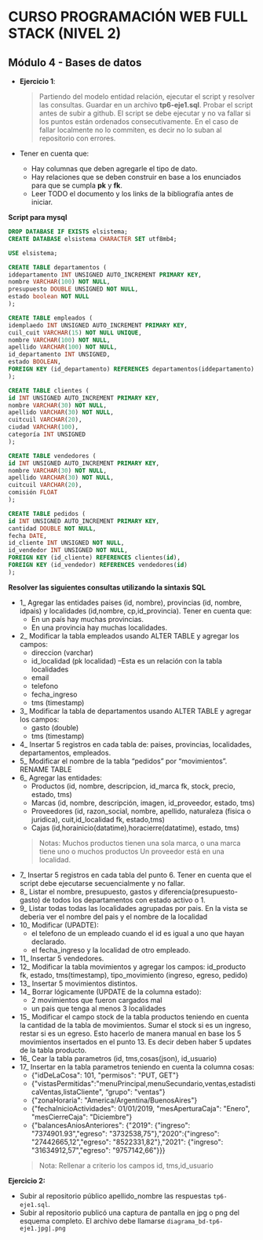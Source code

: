 # CURSO PROGRAMACIÓN WEB FULL STACK (NIVEL 2)

## Módulo 4 - Bases de datos

- **Ejercicio 1**:
  > Partiendo del modelo entidad relación, ejecutar el script y resolver las consultas. Guardar en un archivo **tp6-eje1.sql**. 
  > Probar el script antes de subir a github. El script se debe ejecutar y no va fallar si los puntos están ordenados consecutivamente. 
  > En el caso de fallar localmente no lo commiten, es decir no lo suban al repositorio con errores.
  
- Tener en cuenta que:
  - Hay columnas que deben agregarle el tipo de dato.
  - Hay relaciones que se deben construir en base a los enunciados para que se cumpla **pk** y **fk**.
  - Leer TODO el documento y los links de la bibliografía antes de iniciar.

**Script para mysql**
```sql
DROP DATABASE IF EXISTS elsistema;
CREATE DATABASE elsistema CHARACTER SET utf8mb4;

USE elsistema;

CREATE TABLE departamentos (
iddepartamento INT UNSIGNED AUTO_INCREMENT PRIMARY KEY,
nombre VARCHAR(100) NOT NULL,
presupuesto DOUBLE UNSIGNED NOT NULL,
estado boolean NOT NULL
);

CREATE TABLE empleados (
idemplaedo INT UNSIGNED AUTO_INCREMENT PRIMARY KEY,
cuil_cuit VARCHAR(15) NOT NULL UNIQUE,
nombre VARCHAR(100) NOT NULL,
apellido VARCHAR(100) NOT NULL,
id_departamento INT UNSIGNED,
estado BOOLEAN,
FOREIGN KEY (id_departamento) REFERENCES departamentos(iddepartamento)
);

CREATE TABLE clientes (
id INT UNSIGNED AUTO_INCREMENT PRIMARY KEY,
nombre VARCHAR(30) NOT NULL,
apellido VARCHAR(30) NOT NULL,
cuitcuil VARCHAR(20),
ciudad VARCHAR(100),
categoría INT UNSIGNED
);

CREATE TABLE vendedores (
id INT UNSIGNED AUTO_INCREMENT PRIMARY KEY,
nombre VARCHAR(30) NOT NULL,
apellido VARCHAR(30) NOT NULL,
cuitcuil VARCHAR(20),
comisión FLOAT
);

CREATE TABLE pedidos (
id INT UNSIGNED AUTO_INCREMENT PRIMARY KEY,
cantidad DOUBLE NOT NULL,
fecha DATE,
id_cliente INT UNSIGNED NOT NULL,
id_vendedor INT UNSIGNED NOT NULL,
FOREIGN KEY (id_cliente) REFERENCES clientes(id),
FOREIGN KEY (id_vendedor) REFERENCES vendedores(id)
);
```
**Resolver las siguientes consultas utilizando la sintaxis SQL**
- 1_ Agregar las entidades paises (id, nombre), provincias (id, nombre, idpais) y localidades (id,nombre, cp,id_provincia). Tener en cuenta que:
  - En un país hay muchas provincias.
  - En una provincia hay muchas localidades.
- 2_ Modificar la tabla empleados usando ALTER TABLE y agregar los campos:
  - direccion (varchar)
  - id_localidad (pk localidad) –Esta es un relación con la tabla localidades
  - email
  - telefono
  - fecha_ingreso
  - tms (timestamp)
- 3_ Modificar la tabla de departamentos usando ALTER TABLE y agregar los campos:
  - gasto (double)
  - tms (timestamp)
- 4_ Insertar 5 registros en cada tabla de: paises, provincias, localidades, departamentos, empleados.
- 5_ Modificar el nombre de la tabla “pedidos” por “movimientos”. RENAME TABLE
- 6_ Agregar las entidades:
  - Productos (id, nombre, descripcion, id_marca fk, stock, precio, estado, tms)
  - Marcas (id, nombre, descripción, imagen, id_proveedor, estado, tms)
  - Proveedores (id, razon_social, nombre, apellido, naturaleza (fisica o juridica), cuit,id_localidad fk, estado,tms)
  - Cajas (id,horainicio(datatime),horacierre(datatime), estado, tms)
  > Notas: Muchos productos tienen una sola marca, o una marca tiene uno o muchos productos Un proveedor está en una localidad.
- 7_ Insertar 5 registros en cada tabla del punto 6. Tener en cuenta que el script debe ejecutarse secuencialmente y no fallar.
- 8_ Listar el nombre, presupuesto, gastos y diferencia(presupuesto-gasto) de todos los departamentos con estado activo o 1.
- 9_ Listar todas todas las localidades agrupadas por pais. En la vista se deberia ver el nombre del pais y el nombre de la localidad
- 10_ Modificar (UPADTE):
  - el telefono de un empleado cuando el id es igual a uno que hayan declarado.
  - el fecha_ingreso y la localidad de otro empleado.
- 11_ Insertar 5 vendedores.
- 12_ Modificar la tabla movimientos y agregar los campos: id_producto fk, estado, tms(timestamp), tipo_movimiento (ingreso, egreso, pedido)
- 13_ Insertar 5 movimientos distintos.
- 14_ Borrar lógicamente (UPDATE de la columna estado):
  - 2 movimientos que fueron cargados mal
  - un pais que tenga al menos 3 localidades
- 15_ Modificar el campo stock de la tabla productos teniendo en cuenta la cantidad de la tabla de movimientos. Sumar el stock si es un ingreso, restar si es un egreso. Esto hacerlo de
  manera manual en base los 5 movimientos insertados en el punto 13. Es decir deben haber 5 updates de la tabla producto.
- 16_ Cear la tabla parametros (id, tms,cosas(json), id_usuario)
- 17_ Insertar en la tabla parametros teniendo en cuenta la columna cosas:
  - {"idDeLaCosa": 101, "permisos": "PUT, GET"}
  - {"vistasPermitidas":"menuPrincipal,menuSecundario,ventas,estadisticaVentas,listaCliente", “grupo": "ventas"}
  - {"zonaHoraria": "America/Argentina/BuenosAires"}
  - {"fechaInicioActividades": 01/01/2019, "mesAperturaCaja": "Enero", "mesCierreCaja": "Diciembre"}
  - {"balancesAniosAnteriores": {"2019": {"ingreso": "7374901.93","egreso": "3732538,75"},"2020":{"ingreso": "27442665,12","egreso": "8522331,82"},"2021": {"ingreso": "31634912,57","egreso": "9757142,66"}}}
  > Nota: Rellenar a criterio los campos id, tms,id_usuario

**Ejercicio 2:**
- Subir al repositorio público apellido_nombre las respuestas `tp6-eje1.sql`.
- Subir al repositorio publicó una captura de pantalla en jpg o png del esquema completo. El archivo debe llamarse `diagrama_bd-tp6-eje1.jpg|.png`













